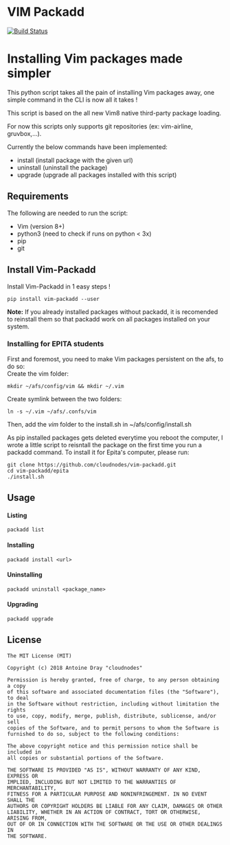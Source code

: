# VIM Packadd
[![Build Status](https://drone.antoinedray.me/api/badges/antoinedray/vim-packadd/status.svg)](https://drone.antoinedray.me/antoinedray/vim-packadd)

Installing Vim packages made simpler
=======================================

This python script takes all the pain of installing Vim packages away, one simple command in the CLI is now all it takes !

This script is based on the all new Vim8 native third-party package loading.

For now this scripts only supports git repositories (ex: vim-airline, gruvbox,...).

Currently the below commands have been implemented:

- install <url> (install package with the given url)
- uninstall <package> (uninstall the package)
- upgrade (upgrade all packages installed with this script)

## Requirements

The following are needed to run the script:

- Vim (version 8+)
- python3 (need to check if runs on python < 3x)
- pip
- git

## Install Vim-Packadd

Install Vim-Packadd in 1 easy steps !

```
pip install vim-packadd --user
```

**Note:** If you already installed packages without packadd, it is recomended to reinstall them so that packadd work on all packages installed on your system.

### Installing for EPITA students
First and foremost, you need to make Vim packages persistent on the afs, to do so:\
Create the vim folder:
```
mkdir ~/afs/config/vim && mkdir ~/.vim
```
Create symlink between the two folders:
```
ln -s ~/.vim ~/afs/.confs/vim
```
Then, add the *vim* folder to the install.sh in ~/afs/config/install.sh

As pip installed packages gets deleted everytime you reboot the computer, I wrote a little script to reisntall the package on the first time you run a packadd command. To install it for Epita's computer, please run:

```
git clone https://github.com/cloudnodes/vim-packadd.git
cd vim-packadd/epita
./install.sh
```

## Usage
#### Listing
```
packadd list
```
#### Installing
```
packadd install <url>
```
#### Uninstalling
```
packadd uninstall <package_name>
```
#### Upgrading
```
packadd upgrade
```
## License

    The MIT License (MIT)

    Copyright (c) 2018 Antoine Dray "cloudnodes"

    Permission is hereby granted, free of charge, to any person obtaining a copy
    of this software and associated documentation files (the "Software"), to deal
    in the Software without restriction, including without limitation the rights
    to use, copy, modify, merge, publish, distribute, sublicense, and/or sell
    copies of the Software, and to permit persons to whom the Software is
    furnished to do so, subject to the following conditions:

    The above copyright notice and this permission notice shall be included in
    all copies or substantial portions of the Software.

    THE SOFTWARE IS PROVIDED "AS IS", WITHOUT WARRANTY OF ANY KIND, EXPRESS OR
    IMPLIED, INCLUDING BUT NOT LIMITED TO THE WARRANTIES OF MERCHANTABILITY,
    FITNESS FOR A PARTICULAR PURPOSE AND NONINFRINGEMENT. IN NO EVENT SHALL THE
    AUTHORS OR COPYRIGHT HOLDERS BE LIABLE FOR ANY CLAIM, DAMAGES OR OTHER
    LIABILITY, WHETHER IN AN ACTION OF CONTRACT, TORT OR OTHERWISE, ARISING FROM,
    OUT OF OR IN CONNECTION WITH THE SOFTWARE OR THE USE OR OTHER DEALINGS IN
    THE SOFTWARE.
